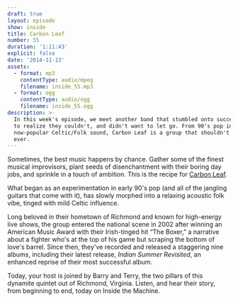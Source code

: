 ```yaml
---
draft: true
layout: episode
show: inside
title: Carbon Leaf
number: 55
duration: '1:11:43'
explicit: false
date: '2014-11-13'
assets:
  - format: mp3
    contentType: audio/mpeg
    filename: inside_55.mp3
  - format: ogg
    contentType: audio/ogg
    filename: inside_55.ogg
description: >-
  In this week's episode, we meet another band that stumbled onto success, only
  to realize they couldn't, and didn't want to let go. From 90's pop into their
  now-popular Celtic/Folk sound, Carbon Leaf is a group that shouldn't stop...
  ever.
---
```

Sometimes, the best music happens by chance. Gather some of the finest musical improvisors, plant seeds of disenchantment with their boring day jobs, and sprinkle in a touch of ambition. This is the recipe for [Carbon Leaf](http://carbonleaf.com).

What began as an experimentation in early 90's pop (and all of the jangling guitars that come with it), has slowly morphed into a relaxing acoustic folk vibe, tinged with mild Celtic influence.

Long beloved in their hometown of Richmond and known for high-energy live shows, the group entered the national scene in 2002 after winning an American Music Award with their Irish-tinged hit “The Boxer,” a narrative about a fighter who's at the top of his game but scraping the bottom of love's barrel. Since then, they've recorded and released a staggering nine albums, including their latest release, *Indian Summer Revisited*, an enhanced reprise of their most successful album.

Today, your host is joined by Barry and Terry, the two pillars of this dynamite quintet out of Richmond, Virginia. Listen, and hear their story, from beginning to end, today on Inside the Machine.